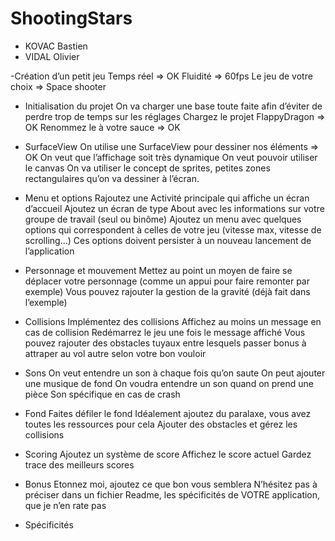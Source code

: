 # ShootingStars
- KOVAC Bastien
- VIDAL Olivier

 -Création d’un petit jeu
Temps réel => OK
Fluidité => 60fps
Le jeu de votre choix => Space shooter

- Initialisation du projet
On va charger une base toute faite afin d’éviter de perdre trop de temps sur les réglages
Chargez le projet FlappyDragon => OK
Renommez le à votre sauce => OK

- SurfaceView
On utilise une SurfaceView pour dessiner nos éléments => OK
On veut que l’affichage soit très dynamique
On veut pouvoir utiliser le canvas
On va utiliser le concept de sprites, petites zones rectangulaires qu’on va dessiner à l’écran.

- Menu et options
Rajoutez une Activité principale qui affiche un écran d’accueil
Ajoutez un écran de type About avec les informations sur votre groupe de travail (seul ou binôme)
Ajoutez un menu avec quelques options qui correspondent à celles de votre jeu (vitesse max, vitesse de scrolling…​)
Ces options doivent persister à un nouveau lancement de l’application

- Personnage et mouvement
Mettez au point un moyen de faire se déplacer votre personnage
(comme un appui pour faire remonter par exemple)
Vous pouvez rajouter la gestion de la gravité (déjà fait dans l’exemple)

- Collisions
Implémentez des collisions
Affichez au moins un message en cas de collision
Redémarrez le jeu une fois le message affiché
Vous pouvez rajouter des obstacles
tuyaux entre lesquels passer
bonus à attraper au vol
autre selon votre bon vouloir

- Sons
On veut entendre un son à chaque fois qu’on saute
On peut ajouter une musique de fond
On voudra entendre un son quand on prend une pièce
Son spécifique en cas de crash

- Fond
Faites défiler le fond
Idéalement ajoutez du paralaxe, vous avez toutes les ressources pour cela
Ajouter des obstacles et gérez les collisions

- Scoring
Ajoutez un système de score
Affichez le score actuel
Gardez trace des meilleurs scores

- Bonus
Etonnez moi, ajoutez ce que bon vous semblera
N’hésitez pas à préciser dans un fichier Readme, les spécificités de VOTRE application, que je n’en rate pas

- Spécificités



